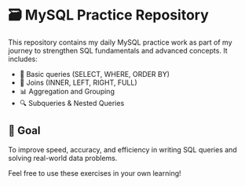 
# 🗃️ MySQL Practice Repository

This repository contains my daily MySQL practice work as part of my journey to strengthen SQL fundamentals and advanced concepts. It includes:

- 📌 Basic queries (SELECT, WHERE, ORDER BY)
- 🔁 Joins (INNER, LEFT, RIGHT, FULL)
- 📊 Aggregation and Grouping
- 🔍 Subqueries & Nested Queries

## 🎯 Goal

To improve speed, accuracy, and efficiency in writing SQL queries and solving real-world data problems.

Feel free to use these exercises in your own learning!
